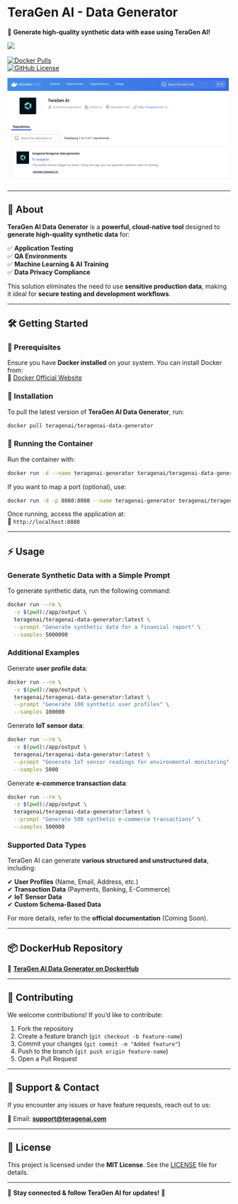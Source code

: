 # TeraGen AI - Data Generator

🚀 **Generate high-quality synthetic data with ease using TeraGen AI!**

<img src="https://teragenai.com/logo.png" width="200">

[![Docker Pulls](https://img.shields.io/docker/pulls/teragenai/teragenai-data-generator)](https://hub.docker.com/r/teragenai/teragenai-data-generator)  
[![GitHub License](https://img.shields.io/github/license/teragenai/teragenai-data-generator)](LICENSE)


<img src="https://raw.githubusercontent.com/teragenai/teragenai-data-generator/refs/heads/main/teragenai-on-dockerhub.png" width="500">

---

## 📖 About


**TeraGen AI Data Generator** is a **powerful, cloud-native tool** designed to **generate high-quality synthetic data** for:

✅ **Application Testing**  
✅ **QA Environments**  
✅ **Machine Learning & AI Training**  
✅ **Data Privacy Compliance**  

This solution eliminates the need to use **sensitive production data**, making it ideal for **secure testing and development workflows**.

---

## 🛠️ Getting Started

### 🔹 Prerequisites

Ensure you have **Docker installed** on your system. You can install Docker from:  
🔗 [Docker Official Website](https://www.docker.com/get-started)

### 🔹 Installation

To pull the latest version of **TeraGen AI Data Generator**, run:

```bash
docker pull teragenai/teragenai-data-generator
```

### 🔹 Running the Container

Run the container with:

```bash
docker run -d --name teragenai-generator teragenai/teragenai-data-generator
```

If you want to map a port (optional), use:

```bash
docker run -d -p 8080:8080 --name teragenai-generator teragenai/teragenai-data-generator
```

Once running, access the application at:  
🔗 `http://localhost:8080`

---

## ⚡ Usage

### Generate Synthetic Data with a Simple Prompt

To generate synthetic data, run the following command:

```bash
docker run --rm \
  -v $(pwd):/app/output \
  teragenai/teragenai-data-generator:latest \
  --prompt "Generate synthetic data for a financial report" \
  --samples 5000000
```

### Additional Examples

Generate **user profile data**:
```bash
docker run --rm \
  -v $(pwd):/app/output \
  teragenai/teragenai-data-generator:latest \
  --prompt "Generate 100 synthetic user profiles" \
  --samples 100000
```

Generate **IoT sensor data**:
```bash
docker run --rm \
  -v $(pwd):/app/output \
  teragenai/teragenai-data-generator:latest \
  --prompt "Generate IoT sensor readings for environmental monitoring" \
  --samples 5000
```

Generate **e-commerce transaction data**:
```bash
docker run --rm \
  -v $(pwd):/app/output \
  teragenai/teragenai-data-generator:latest \
  --prompt "Generate 500 synthetic e-commerce transactions" \
  --samples 500000
```

### Supported Data Types

TeraGen AI can generate **various structured and unstructured data**, including:

✔ **User Profiles** (Name, Email, Address, etc.)  
✔ **Transaction Data** (Payments, Banking, E-Commerce)  
✔ **IoT Sensor Data**  
✔ **Custom Schema-Based Data**  

For more details, refer to the **official documentation** (Coming Soon).

---

## 📦 DockerHub Repository

🔗 **[TeraGen AI Data Generator on DockerHub](https://hub.docker.com/r/teragenai/teragenai-data-generator)**

---

## 🤝 Contributing

We welcome contributions! If you’d like to contribute:
1. Fork the repository  
2. Create a feature branch (`git checkout -b feature-name`)  
3. Commit your changes (`git commit -m "Added feature"`)  
4. Push to the branch (`git push origin feature-name`)  
5. Open a Pull Request  

---

## 📩 Support & Contact

If you encounter any issues or have feature requests, reach out to us:

📧 Email: **support@teragenai.com** 

---

## 📜 License

This project is licensed under the **MIT License**. See the [LICENSE](LICENSE) file for details.

---

🔹 **Stay connected & follow TeraGen AI for updates!** 🚀
